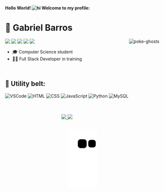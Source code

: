 #### Hello World! <img alt="hi" height="20" src="https://raw.githubusercontent.com/kaueMarques/kaueMarques/master/hi.gif"> Welcome to my profile:
# 🤠 Gabriel Barros 
  
  <img align="right" alt="poke-ghosts" height="250" src="https://c.tenor.com/0c728qn5y6cAAAAi/gengar-pokemon.gif">
  
  <a href = "mailto:gc.barros81@gmail.com"><img height="25" src="https://img.shields.io/badge/Gmail-D14836?style=for-the-badge&logo=gmail&logoColor=white" target="_blank"></a>
  <a href="https://www.linkedin.com/in/gabriel-b-526ab7127/" target="_blank"><img height="25" src="https://img.shields.io/badge/-LinkedIn-%230077B5?style=for-the-badge&logo=linkedin&logoColor=white" target="_blank"></a>
  <a href="https://instagram.com/gabri.elbarros/" target="_blank"><img height="25" src="https://img.shields.io/badge/-Instagram-%23E4405F?style=for-the-badge&logo=instagram&logoColor=white" target="_blank"></a>
  <a href="https://instagram.com/gabri.elbarros/" target="_blank"><img height="25" src="https://img.shields.io/badge/WhatsApp-25D366?style=for-the-badge&logo=whatsapp&logoColor=white" target="_blank"></a>
  <a href="https://instagram.com/gabri.elbarros/" target="_blank"><img height="25" src="https://img.shields.io/badge/Twitter-1DA1F2?style=for-the-badge&logo=twitter&logoColor=white" target="_blank"></a>
  


* 🎓 Computer Science student
* 👨‍💻 Full Stack Developer in training


<br>


## 🦇 Utility belt:
<div style="display: inline_block">
  <img align="center" alt="VSCode" width="30" src="https://cdn.jsdelivr.net/gh/devicons/devicon/icons/vscode/vscode-original.svg">
  <img align="center" alt="HTML" width="30" src="https://cdn.jsdelivr.net/gh/devicons/devicon/icons/html5/html5-original.svg">
  <img align="center" alt="CSS" width="30" src="https://cdn.jsdelivr.net/gh/devicons/devicon/icons/css3/css3-original.svg">
  <img align="center" alt="JavaScript" width="30" src="https://cdn.jsdelivr.net/gh/devicons/devicon/icons/javascript/javascript-original.svg">
  <img align="center" alt="Python" width="30" src="https://cdn.jsdelivr.net/gh/devicons/devicon/icons/python/python-original.svg">
  <img align="center" alt="MySQL" width="50" src="https://cdn.jsdelivr.net/gh/devicons/devicon/icons/mysql/mysql-original-wordmark.svg">
</div><br><br>

<br>

<div align="center">
  <a href="https://github.com/gc-barros">
  <img height="160em" src="https://github-readme-stats.vercel.app/api?username=gc-barros&show_icons=true&theme=tokyonight&include_all_commits=true&count_private=true"/>
  <img height="160em" src="https://github-readme-stats.vercel.app/api/top-langs/?username=gc-barros&layout=compact&langs_count=7&theme=tokyonight"/>
</div>
  
##
  
<div align="center">
 
  ![Snake animation](https://github.com/rafaballerini/rafaballerini/blob/output/github-contribution-grid-snake.svg)
 
</div>
